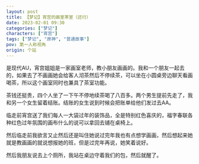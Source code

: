 ```yaml
---
layout: post
title: 【梦记】宵宫的画室茶室（还行）
date: 2023-02-01 09:30
categories: ["梦记"]
characters: ["宵宫"]
tags: ["梦记", "原神", "普通故事"]
pov: 第一人称视角
origin: 个站
---
```


是现代AU，宵宫姐姐是一家画室老师，教小朋友画画的。我和一个朋友一起去的，如果去了不画画她会给客人沏茶然后不停续茶，可以坐在小圆桌旁边聊天看画喝茶，所以这个画室同时也兼具了茶室功能。

茶钱还挺贵，四个人坐了一下午不停地续茶喝了八百多。两个男生提前先走了，我和另一个女生留着结账。结账的女生说到时候会把账单给他们发过去AA。

临走前宵宫送了我们每人一大袋过年的装饰品，全是特别红色喜庆的，福字春联各种红色过年氛围的画布什么的说可以拿回去铺在桌椅上。

然后临走前我欲言又止然后还是叫住她说过完年我也有点想学画画，然后想起来她就是教画画的就说想报她的班，但是过完年再说，她笑着说好。

然后我朋友说去上个厕所，我站在桌边守着我们的包，然后就醒了。
